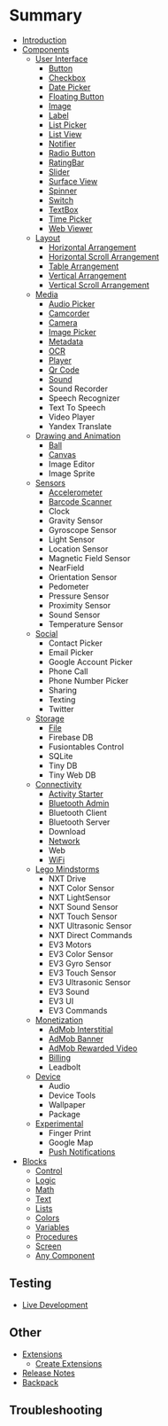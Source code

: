 # Summary

* [Introduction](README.md)
* [Components](/components.md)
  * [User Interface](/components/user-interface.md)
    * [Button](components/user-interface/button.md)
    * [Checkbox](components/user-interface/checkbox.md)
    * [Date Picker](components/user-interface/date-picker.md)
    * [Floating Button](components/user-interface/floating-button.md)
    * [Image](components/user-interface/image.md)
    * [Label](components/user-interface/label.md)
    * [List Picker](components/user-interface/list-picker.md)
    * [List View](components/user-interface/list-view.md)
    * [Notifier](components/user-interface/notifier.md)
    * [Radio Button](components/user-interface/radio-button.md)
    * [RatingBar](components/user-interface/ratingbar.md)
    * [Slider](components/user-interface/slider.md)
    * [Surface View](components/user-interface/surface-view.md)
    * [Spinner](components/user-interface/spinner.md)
    * [Switch](components/user-interface/switch.md)
    * [TextBox](components/user-interface/textbox.md)
    * [Time Picker](components/user-interface/time-picker.md)
    * [Web Viewer](components/user-interface/web-viewer.md)
  * [Layout](/components/layout.md)
    * [Horizontal Arrangement](components/layout/horizontal-arrangement.md)
    * [Horizontal Scroll Arrangement](components/layout/horizontal-scroll-arrangement.md)
    * [Table Arrangement](components/layout/table-arrangement.md)
    * [Vertical Arrangement](components/layout/vertical-arrangement.md)
    * [Vertical Scroll Arrangement](components/layout/vertical-scroll-arrangement.md)
  * [Media](/components/media.md)
    * [Audio Picker](components/media/audio-picker.md)
    * [Camcorder](components/media/camcorder.md)
    * [Camera](components/media/camera.md)
    * [Image Picker](components/media/image-picker.md)
    * [Metadata](components/media/metadata.md)
    * [OCR](components/media/ocr.md)
    * [Player](components/media/player.md)
    * [Qr Code](components/media/qr-code.md)
    * [Sound](components/media/sound.md)
    * Sound Recorder
    * Speech Recognizer
    * Text To Speech
    * Video Player
    * Yandex Translate
  * [Drawing and Animation](/components/drawing-and-animation.md)
    * [Ball](components/drawing-and-animation/ball.md)
    * [Canvas](components/drawing-and-animation/canvas.md)
    * Image Editor
    * Image Sprite
  * [Sensors](/components/sensors.md)
    * [Accelerometer](components/sensors/accelerometer.md)
    * [Barcode Scanner](components/sensors/barcode-scanner.md)
    * Clock
    * Gravity Sensor
    * Gyroscope Sensor
    * Light Sensor
    * Location Sensor
    * Magnetic Field Sensor
    * NearField
    * Orientation Sensor
    * Pedometer
    * Pressure Sensor
    * Proximity Sensor
    * Sound Sensor
    * Temperature Sensor
  * [Social](/components/social.md)
    * Contact Picker
    * Email Picker
    * Google Account Picker
    * Phone Call
    * Phone Number Picker
    * Sharing
    * Texting
    * Twitter
  * [Storage](/components/storage.md)
    * [File](components/storage/file.md)
    * Firebase DB
    * Fusiontables Control
    * SQLite
    * Tiny DB
    * Tiny Web DB
  * [Connectivity](/components/connectivity.md)
    * [Activity Starter](components/connectivity/activity-starter.md)
    * [Bluetooth Admin](components/connectivity/bluetooth-admin.md)
    * Bluetooth Client
    * Bluetooth Server
    * Download
    * [Network](/components/connectivity/network.md)
    * Web
    * [WiFi](components/connectivity/wifi.md)
  * [Lego Mindstorms](/components/lego-mindstorms.md)
    * NXT Drive
    * NXT Color Sensor
    * NXT LightSensor
    * NXT Sound Sensor
    * NXT Touch Sensor
    * NXT Ultrasonic Sensor
    * NXT Direct Commands
    * EV3 Motors
    * EV3 Color Sensor
    * EV3 Gyro Sensor
    * EV3 Touch Sensor
    * EV3 Ultrasonic Sensor
    * EV3 Sound
    * EV3 UI
    * EV3 Commands
  * [Monetization](components/monetization.md)
    * [AdMob Interstitial](components/monetization/admob-interstitial.md)
    * [AdMob Banner](components/monetization/admob-banner.md)
    * [AdMob Rewarded Video](components/monetization/admob-rewarded-video.md)
    * [Billing](components/monetization/billing.md)
    * Leadbolt
  * [Device](components/device.md)
    * Audio
    * Device Tools
    * Wallpaper
    * Package
  * [Experimental](/components/experimental.md)
    * Finger Print
    * Google Map
    * [Push Notifications](components/experimental/pushnotifications.md)
* [Blocks](blocks.md)
  * [Control](/blocks/control.md)
  * [Logic](/blocks/logic.md)
  * [Math](/blocks/math.md)
  * [Text](/blocks/text.md)
  * [Lists](/blocks/lists.md)
  * [Colors](/blocks/colors.md)
  * [Variables](/blocks/variables.md)
  * [Procedures](/blocks/procedures.md)
  * [Screen](/blocks/screen.md)
  * [Any Component](blocks/any-component.md)

## Testing

* [Live Development](/other/live-development.md)

## Other

* [Extensions](/other/extensions.md)
  * [Create Extensions](/other/create-extensions.md)
* [Release Notes](other/release-notes.md)
* [Backpack](/other/backpack.md)

## Troubleshooting

